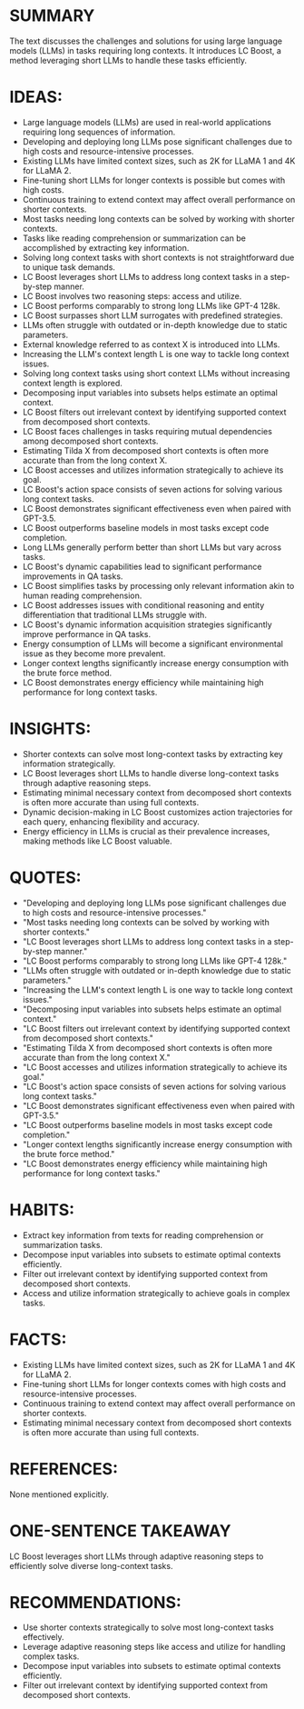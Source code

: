 # SUMMARY
The text discusses the challenges and solutions for using large language models (LLMs) in tasks requiring long contexts. It introduces LC Boost, a method leveraging short LLMs to handle these tasks efficiently.

# IDEAS:
- Large language models (LLMs) are used in real-world applications requiring long sequences of information.
- Developing and deploying long LLMs pose significant challenges due to high costs and resource-intensive processes.
- Existing LLMs have limited context sizes, such as 2K for LLaMA 1 and 4K for LLaMA 2.
- Fine-tuning short LLMs for longer contexts is possible but comes with high costs.
- Continuous training to extend context may affect overall performance on shorter contexts.
- Most tasks needing long contexts can be solved by working with shorter contexts.
- Tasks like reading comprehension or summarization can be accomplished by extracting key information.
- Solving long context tasks with short contexts is not straightforward due to unique task demands.
- LC Boost leverages short LLMs to address long context tasks in a step-by-step manner.
- LC Boost involves two reasoning steps: access and utilize.
- LC Boost performs comparably to strong long LLMs like GPT-4 128k.
- LC Boost surpasses short LLM surrogates with predefined strategies.
- LLMs often struggle with outdated or in-depth knowledge due to static parameters.
- External knowledge referred to as context X is introduced into LLMs.
- Increasing the LLM's context length L is one way to tackle long context issues.
- Solving long context tasks using short context LLMs without increasing context length is explored.
- Decomposing input variables into subsets helps estimate an optimal context.
- LC Boost filters out irrelevant context by identifying supported context from decomposed short contexts.
- LC Boost faces challenges in tasks requiring mutual dependencies among decomposed short contexts.
- Estimating Tilda X from decomposed short contexts is often more accurate than from the long context X.
- LC Boost accesses and utilizes information strategically to achieve its goal.
- LC Boost's action space consists of seven actions for solving various long context tasks.
- LC Boost demonstrates significant effectiveness even when paired with GPT-3.5.
- LC Boost outperforms baseline models in most tasks except code completion.
- Long LLMs generally perform better than short LLMs but vary across tasks.
- LC Boost's dynamic capabilities lead to significant performance improvements in QA tasks.
- LC Boost simplifies tasks by processing only relevant information akin to human reading comprehension.
- LC Boost addresses issues with conditional reasoning and entity differentiation that traditional LLMs struggle with.
- LC Boost's dynamic information acquisition strategies significantly improve performance in QA tasks.
- Energy consumption of LLMs will become a significant environmental issue as they become more prevalent.
- Longer context lengths significantly increase energy consumption with the brute force method.
- LC Boost demonstrates energy efficiency while maintaining high performance for long context tasks.

# INSIGHTS:
- Shorter contexts can solve most long-context tasks by extracting key information strategically.
- LC Boost leverages short LLMs to handle diverse long-context tasks through adaptive reasoning steps.
- Estimating minimal necessary context from decomposed short contexts is often more accurate than using full contexts.
- Dynamic decision-making in LC Boost customizes action trajectories for each query, enhancing flexibility and accuracy.
- Energy efficiency in LLMs is crucial as their prevalence increases, making methods like LC Boost valuable.

# QUOTES:
- "Developing and deploying long LLMs pose significant challenges due to high costs and resource-intensive processes."
- "Most tasks needing long contexts can be solved by working with shorter contexts."
- "LC Boost leverages short LLMs to address long context tasks in a step-by-step manner."
- "LC Boost performs comparably to strong long LLMs like GPT-4 128k."
- "LLMs often struggle with outdated or in-depth knowledge due to static parameters."
- "Increasing the LLM's context length L is one way to tackle long context issues."
- "Decomposing input variables into subsets helps estimate an optimal context."
- "LC Boost filters out irrelevant context by identifying supported context from decomposed short contexts."
- "Estimating Tilda X from decomposed short contexts is often more accurate than from the long context X."
- "LC Boost accesses and utilizes information strategically to achieve its goal."
- "LC Boost's action space consists of seven actions for solving various long context tasks."
- "LC Boost demonstrates significant effectiveness even when paired with GPT-3.5."
- "LC Boost outperforms baseline models in most tasks except code completion."
- "Longer context lengths significantly increase energy consumption with the brute force method."
- "LC Boost demonstrates energy efficiency while maintaining high performance for long context tasks."

# HABITS:
- Extract key information from texts for reading comprehension or summarization tasks.
- Decompose input variables into subsets to estimate optimal contexts efficiently.
- Filter out irrelevant context by identifying supported context from decomposed short contexts.
- Access and utilize information strategically to achieve goals in complex tasks.

# FACTS:
- Existing LLMs have limited context sizes, such as 2K for LLaMA 1 and 4K for LLaMA 2.
- Fine-tuning short LLMs for longer contexts comes with high costs and resource-intensive processes.
- Continuous training to extend context may affect overall performance on shorter contexts.
- Estimating minimal necessary context from decomposed short contexts is often more accurate than using full contexts.

# REFERENCES:
None mentioned explicitly.

# ONE-SENTENCE TAKEAWAY
LC Boost leverages short LLMs through adaptive reasoning steps to efficiently solve diverse long-context tasks.

# RECOMMENDATIONS:
- Use shorter contexts strategically to solve most long-context tasks effectively.
- Leverage adaptive reasoning steps like access and utilize for handling complex tasks.
- Decompose input variables into subsets to estimate optimal contexts efficiently.
- Filter out irrelevant context by identifying supported context from decomposed short contexts.